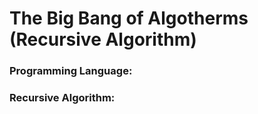 # The Big Bang of Algotherms (Recursive Algorithm)

### Programming Language:


### Recursive Algorithm:

